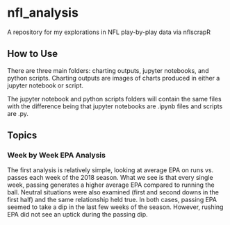 # nfl_analysis
A repository for my explorations in NFL play-by-play data via nflscrapR

## How to Use
There are three main folders: charting outputs, jupyter notebooks, and python scripts. Charting outputs are images of charts produced in either a jupyter notebook or script.

The jupyter notebook and python scripts folders will contain the same files with the difference being that jupyter notebooks are .ipynb files and scripts are .py.

## Topics

### Week by Week EPA Analysis
The first analysis is relatively simple, looking at average EPA on runs vs. passes each week of the 2018 season. What we see is that every single week, passing generates a higher average EPA compared to running the ball. Neutral situations were also examined (first and second downs in the first half) and the same relationship held true. In both cases, passing EPA seemed to take a dip in the last few weeks of the season. However, rushing EPA did not see an uptick during the passing dip. 
